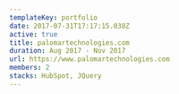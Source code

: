 ```yaml
---
templateKey: portfolio
date: 2017-07-31T17:17:15.038Z
active: true
title: palomartechnologies.com
duration: Aug 2017 - Nov 2017
url: https://www.palomartechnologies.com
members: 2
stacks: HubSpot, JQuery
---
```

